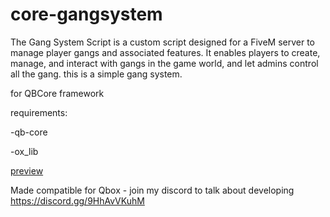 # core-gangsystem
The Gang System Script is a custom script designed for a FiveM server to manage player gangs and associated features. It enables players to create, manage, and interact with gangs in the game world, and let admins control all the gang. this is a simple gang system.

for QBCore framework

requirements:

-qb-core

-ox_lib

[preview](https://streamable.com/fdie81)


Made compatible for Qbox - join my discord to talk about developing https://discord.gg/9HhAvVKuhM
